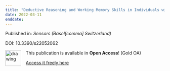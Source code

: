 ```yaml
---
title: "Deductive Reasoning and Working Memory Skills in Individuals with Blindness."
date: 2022-03-11
enddate:
---
```


Published in: *Sensors (Basel[comma] Switzerland)*

DOI: 10.3390/s22052062

<img src="https://upload.wikimedia.org/wikipedia/commons/thumb/7/77/Open_Access_logo_PLoS_transparent.svg/800px-Open_Access_logo_PLoS_transparent.svg.png" alt="drawing" width="50" align="left"/> &nbsp;&nbsp;&nbsp;This publication is available in **Open Access**! (Gold OA)

&nbsp;&nbsp;&nbsp;[Access it freely here](https://www.mdpi.com/1424-8220/22/5/2062/pdf?version=1646874969
)

